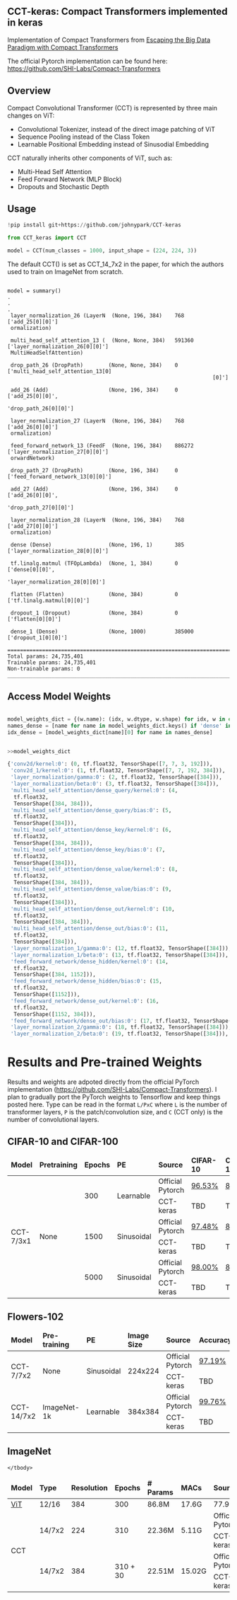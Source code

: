 ## CCT-keras: Compact Transformers implemented in keras
 
Implementation of Compact Transformers from [Escaping the Big Data Paradigm with Compact Transformers
](https://arxiv.org/abs/2104.05704)

The official Pytorch implementation can be found here: https://github.com/SHI-Labs/Compact-Transformers

## Overview 
Compact Convolutional Transformer (CCT) is represented by three main changes on ViT:
- Convolutional Tokenizer, instead of the direct image patching of ViT
- Sequence Pooling instead of the Class Token
- Learnable Positional Embedding instead of Sinusodial Embedding

CCT naturally inherits other components of ViT, such as:
- Multi-Head Self Attention
- Feed Forward Network (MLP Block)
- Dropouts and Stochastic Depth

## Usage
```python
!pip install git+https://github.com/johnypark/CCT-keras

from CCT_keras import CCT

model = CCT(num_classes = 1000, input_shape = (224, 224, 3))

```
The default CCT() is set as CCT_14_7x2 in the paper, for which the authors used to train on ImageNet from scratch.
```

model = summary()
.
.
.
 layer_normalization_26 (LayerN  (None, 196, 384)    768         ['add_25[0][0]']                 
 ormalization)                                                                                    
                                                                                                  
 multi_head_self_attention_13 (  (None, None, 384)   591360      ['layer_normalization_26[0][0]'] 
 MultiHeadSelfAttention)                                                                          
                                                                                                  
 drop_path_26 (DropPath)        (None, None, 384)    0           ['multi_head_self_attention_13[0]
                                                                 [0]']                            
                                                                                                  
 add_26 (Add)                   (None, 196, 384)     0           ['add_25[0][0]',                 
                                                                  'drop_path_26[0][0]']           
                                                                                                  
 layer_normalization_27 (LayerN  (None, 196, 384)    768         ['add_26[0][0]']                 
 ormalization)                                                                                    
                                                                                                  
 feed_forward_network_13 (FeedF  (None, 196, 384)    886272      ['layer_normalization_27[0][0]'] 
 orwardNetwork)                                                                                   
                                                                                                  
 drop_path_27 (DropPath)        (None, 196, 384)     0           ['feed_forward_network_13[0][0]']
                                                                                                  
 add_27 (Add)                   (None, 196, 384)     0           ['add_26[0][0]',                 
                                                                  'drop_path_27[0][0]']           
                                                                                                  
 layer_normalization_28 (LayerN  (None, 196, 384)    768         ['add_27[0][0]']                 
 ormalization)                                                                                    
                                                                                                  
 dense (Dense)                  (None, 196, 1)       385         ['layer_normalization_28[0][0]'] 
                                                                                                  
 tf.linalg.matmul (TFOpLambda)  (None, 1, 384)       0           ['dense[0][0]',                  
                                                                  'layer_normalization_28[0][0]'] 
                                                                                                  
 flatten (Flatten)              (None, 384)          0           ['tf.linalg.matmul[0][0]']       
                                                                                                  
 dropout_1 (Dropout)            (None, 384)          0           ['flatten[0][0]']                
                                                                                                  
 dense_1 (Dense)                (None, 1000)         385000      ['dropout_1[0][0]']              
                                                                                                  
==================================================================================================
Total params: 24,735,401
Trainable params: 24,735,401
Non-trainable params: 0
__________________________________________________________________________________________________

```

## Access Model Weights

```python

model_weights_dict = {(w.name): (idx, w.dtype, w.shape) for idx, w in enumerate(model.weights)}
names_dense = [name for name in model_weights_dict.keys() if 'dense' in name]
idx_dense = [model_weights_dict[name][0] for name in names_dense]


>>model_weights_dict

{'conv2d/kernel:0': (0, tf.float32, TensorShape([7, 7, 3, 192])),
 'conv2d_1/kernel:0': (1, tf.float32, TensorShape([7, 7, 192, 384])),
 'layer_normalization/gamma:0': (2, tf.float32, TensorShape([384])),
 'layer_normalization/beta:0': (3, tf.float32, TensorShape([384])),
 'multi_head_self_attention/dense_query/kernel:0': (4,
  tf.float32,
  TensorShape([384, 384])),
 'multi_head_self_attention/dense_query/bias:0': (5,
  tf.float32,
  TensorShape([384])),
 'multi_head_self_attention/dense_key/kernel:0': (6,
  tf.float32,
  TensorShape([384, 384])),
 'multi_head_self_attention/dense_key/bias:0': (7,
  tf.float32,
  TensorShape([384])),
 'multi_head_self_attention/dense_value/kernel:0': (8,
  tf.float32,
  TensorShape([384, 384])),
 'multi_head_self_attention/dense_value/bias:0': (9,
  tf.float32,
  TensorShape([384])),
 'multi_head_self_attention/dense_out/kernel:0': (10,
  tf.float32,
  TensorShape([384, 384])),
 'multi_head_self_attention/dense_out/bias:0': (11,
  tf.float32,
  TensorShape([384])),
 'layer_normalization_1/gamma:0': (12, tf.float32, TensorShape([384])),
 'layer_normalization_1/beta:0': (13, tf.float32, TensorShape([384])),
 'feed_forward_network/dense_hidden/kernel:0': (14,
  tf.float32,
  TensorShape([384, 1152])),
 'feed_forward_network/dense_hidden/bias:0': (15,
  tf.float32,
  TensorShape([1152])),
 'feed_forward_network/dense_out/kernel:0': (16,
  tf.float32,
  TensorShape([1152, 384])),
 'feed_forward_network/dense_out/bias:0': (17, tf.float32, TensorShape([384])),
 'layer_normalization_2/gamma:0': (18, tf.float32, TensorShape([384])),
 'layer_normalization_2/beta:0': (19, tf.float32, TensorShape([384])),

```


# Results and Pre-trained Weights

Results and weights are adpoted directly from the official PyTorch implementation (https://github.com/SHI-Labs/Compact-Transformers). I plan to gradually port the PyTorch weights to Tensorflow and keep things posted here. 
Type can be read in the format `L/PxC` where `L` is the number of transformer
layers, `P` is the patch/convolution size, and `C` (CCT only) is the number of
convolutional layers.

## CIFAR-10 and CIFAR-100

<table style="width:100%">
    <thead>
        <tr>
            <td><b>Model</b></td>
            <td><b>Pretraining</b></td> 
            <td><b>Epochs</b></td> 
            <td><b>PE</b></td>
	    <td><b>Source</b></td>
            <td><b>CIFAR-10</b></td> 
            <td><b>CIFAR-100</b></td> 
        </tr>
    </thead>
    <tbody>
        <tr>
            <td rowspan=6>CCT-7/3x1</td>
            <td rowspan=6>None</td>
            <td rowspan=2>300</td>
            <td rowspan=2>Learnable</td>
	    <td>Official Pytorch</td>
            <td><a href="https://shi-labs.com/projects/cct/checkpoints/pretrained/cct_7_3x1_32_cifar10_300epochs.pth">96.53%</a></td>
            <td><a href="https://shi-labs.com/projects/cct/checkpoints/pretrained/cct_7_3x1_32_cifar100_300epochs.pth">80.92%</a></td>
        </tr>
	<tr>    
	    <td>CCT-keras</td>
            <td> TBD </td>
            <td> TBD </td>
        </tr>
        <tr>
            <td rowspan=2>1500</td>
            <td rowspan=2>Sinusoidal</td>		
	    <td>Official Pytorch</td>
            <td><a href="https://shi-labs.com/projects/cct/checkpoints/pretrained/cct_7_3x1_32_sine_cifar10_1500epochs.pth">97.48%</a></td>
            <td><a href="https://shi-labs.com/projects/cct/checkpoints/pretrained/cct_7_3x1_32_sine_cifar100_1500epochs.pth">82.72%</a></td>
        </tr>
	<tr>    
	    <td>CCT-keras</td>
            <td> TBD </td>
            <td> TBD </td>
        </tr>
        <tr>
            <td rowspan=2>5000</td>
            <td rowspan=2>Sinusoidal</td>			
	    <td>Official Pytorch</td>
            <td><a href="https://shi-labs.com/projects/cct/checkpoints/pretrained/cct_7_3x1_32_sine_cifar10_5000epochs.pth">98.00%</a></td>
            <td><a href="https://shi-labs.com/projects/cct/checkpoints/pretrained/cct_7_3x1_32_sine_cifar100_5000epochs.pth">82.87%</a></td>
	</tr>
	<tr>    
	    <td>CCT-keras</td>
            <td> TBD</td>
            <td> TBD</td>
        </tr>
    </tbody>
</table>

## Flowers-102

<table style="width:100%">
    <thead>
        <tr>
            <td><b>Model</b></td>
            <td><b>Pre-training</b></td>
            <td><b>PE</b></td>
            <td><b>Image Size</b></td>
	    <td><b>Source</b></td>
            <td><b>Accuracy</b></td>
        </tr>
    </thead>
    <tbody>
        <tr>
            <td rowspan=2>CCT-7/7x2</td>
            <td rowspan=2>None</td>
            <td rowspan=2>Sinusoidal</td>
            <td rowspan=2>224x224</td>
	    <td>Official Pytorch</td>
            <td><a href="https://shi-labs.com/projects/cct/checkpoints/pretrained/cct_7_7x2_224_flowers102.pth">97.19%</a></td>
        </tr>	    
	<tr>    
	    <td>CCT-keras</td>
            <td> TBD</td>
        </tr>
        <tr>
            <td rowspan=2>CCT-14/7x2</td>
            <td rowspan=2>ImageNet-1k</td>
            <td rowspan=2>Learnable</td>
            <td rowspan=2>384x384</td>
	    <td>Official Pytorch</td>
            <td><a href="https://shi-labs.com/projects/cct/checkpoints/finetuned/cct_14_7x2_384_flowers102.pth">99.76%</a></td>
	<tr>    
	    <td>CCT-keras</td>
            <td> TBD</td>
        </tr>
        </tr>
    </tbody>
</table>

## ImageNet

<table style="width:100%">
    <thead>
        <tr>
            <td><b>Model</b></td> 
            <td><b>Type</b></td> 
            <td><b>Resolution</b></td> 
            <td><b>Epochs</b></td> 
	    <td><b># Params</b></td> 
            <td><b>MACs</b></td>
	    <td><b>Source</b></td>
            <td><b>Top-1 Accuracy</b></td>            
        </tr>
    </thead>
    <tbody>
        <tr>
            <td rowspan=1><a href="https://github.com/google-research/vision_transformer/">ViT</a></td>
            <td>12/16</td>
	    <td>384</td>
	    <td>300</td>
            <td>86.8M</td>
            <td>17.6G</td>
            <td>77.91%</td>
        </tr>
        <tr>
            <td rowspan=4>CCT</td>
            <td rowspan=2>14/7x2</td>
	    <td rowspan=2>224</td>
            <td rowspan=2>310</td>
            <td rowspan=2>22.36M</td>
            <td rowspan=2>5.11G</td>
		<td> Offical Pytorch </td>
            <td><a href="https://shi-labs.com/projects/cct/checkpoints/pretrained/cct_14_7x2_224_imagenet.pth">80.67%</a></td>
        </tr>
	<tr>
		<td> CCT-keras </td>
            <td> TBD </td>
	</tr>	
        <tr>
            <td rowspan=2>14/7x2</td>
	     <td rowspan=2>384</td>
            <td rowspan=2>310 + 30</td>
            <td rowspan=2>22.51M</td>
            <td rowspan=2>15.02G</td>
		<td> Offical Pytorch </td>
            <td><a href="https://shi-labs.com/projects/cct/checkpoints/finetuned/cct_14_7x2_384_imagenet.pth">82.71%</a></td>
        </tr>
	<tr>
		<td> CCT-keras </td>
            <td> TBD </td>
	</tr>	
        
    </tbody>
</table>
